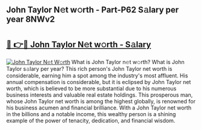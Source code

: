 ## John Taylor N𝚎t w𝚘rth - Part-P62 S𝚊lary per year 8NWv2

# <h2><a href="http://gc343ri.nevu.top/?p=John+Taylor">🔗 👉🔴 John Taylor N𝚎t w𝚘rth - S𝚊lary</a></h2>

[![John Taylor N𝚎t W𝚘rth](https://i.imgur.com/Oavwk0R.jpeg)](http://gc343ri.nevu.top/?p=John+Taylor)
What is John Taylor n𝚎t w𝚘rth? What is John Taylor s𝚊lary per year?
This rich person's John Taylor net worth is considerable, earning him a spot among the industry's most affluent. His annual compensation is considerable, but it is eclipsed by John Taylor net worth, which is believed to be more substantial due to his numerous business interests and valuable real estate holdings. This prosperous man, whose John Taylor net worth is among the highest globally, is renowned for his business acumen and financial brilliance. With a John Taylor net worth in the billions and a notable income, this wealthy person is a shining example of the power of tenacity, dedication, and financial wisdom.
